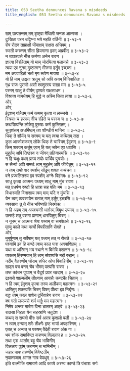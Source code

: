```yaml
---
title: 053 Seetha denounces Ravana s misdeeds
title_english: 053 Seetha denounces Ravana s misdeeds

---
```


<div class="audioEmbed"  caption="श्रीराम-हरिसीताराममूर्ति-घनपाठिभ्यां वचनम्" src="https://archive.org/download/Ramayana-recitation-Sriram-harisItArAmamUrti-Ghanapaati-v2/Kanda_3/Kanda_3_ARK-053-Ravana_Nindaa.mp3"></div>

खम् उत्पतन्तम् तम् दृष्ट्वा मैथिली जनक आत्मजा ।  
दुःखिता परम उद्विग्ना भये महति वर्तिनी ॥ ३-५३-१  
रोष रोदन ताम्राक्षी भीमाक्षम् राक्षस अधिपम् ।  
रुदती करुणम् सीता ह्रियमाणा इदम् अब्रवीत् ॥ ३-५३-२  
न व्यपत्रपसे नीच कर्मणा अनेन रावण ।  
ज्ञात्वा विरहिताम् यो माम् चोरयित्वा पलायसे ॥ ३-५३-३  
त्वया एव नूनम् दुष्टात्मन् भीरुणा हर्तुम् इच्छता ।  
मम अपवाहितो भर्ता मृग रूपेण मायया ॥ ३-५३-४  
यो हि माम् उद्यतः त्रातुम् सो अपि अयम् विनिपातितः ।  
गृध्र राजः पुराणो असौ श्वशुरस्य सखा मम ॥ ३-५३-५  
परमम् खलु ते वीर्यम् दृश्यते राक्षसाधम ।  
विश्राव्य नामधेयम् हि युद्धे न अस्मि जिता त्वया ॥ ३-५३-६  
ओर्  
ओर्  
ईदृशम् गर्हितम् कर्म कथम् कृत्वा न लज्जसे ।  
स्त्रियाः च हरणम् नीच रहिते च परस्य च ॥ ३-५३-७  
कथयिष्यन्ति लोकेषु पुरुषाः कर्म कुत्सितम् ।  
सुनृशंसम् अधर्मिष्ठम् तव शौण्डीर्य मानिनः ॥ ३-५३-८  
धिक् ते शौर्यम् च सत्त्वम् च यत् त्वया कथितम् तदा ।  
कुल आक्रोशकरम् लोके धिक् ते चारित्रम् ईदृशम् ॥ ३-५३-९  
किम् शक्यम् कर्तुम् एवम् हि यत् जवेन एव धावसि ।  
मुहूर्तम् अपि तिष्ठस्व न जीवन् प्रतियास्यसि ॥ ३-५३-१०  
न हि चक्षुः पथम् प्राप्य तयोः पार्थिव पुत्रयोः ।  
स सैन्यो अपि समर्थः त्वम् मुहूर्तम् अपि जीवितुम् ॥ ३-५३-११  
न त्वम् तयोः शर स्पर्शम् सोढुम् शक्तः कथंचन ।  
वने प्रज्वलितस्य इव स्पर्शम् अग्नेः विहंगमः ॥ ३-५३-१२  
साधु कृत्वा आत्मनः पथ्यम् साधु माम् मुंच रावण ।  
मत् प्रधर्षण रुष्टो हि भ्रात्रा सह पतिः मम ॥ ३-५३-१३  
विधास्यति विनाशाय त्वम् माम् यदि न मुंचसि ।  
येन त्वम् व्यवसायेन बलात् माम् हर्तुम् इच्छसि ॥ ३-५३-१४  
व्यवसायः तु ते नीच भविष्यति निरर्थकः ।  
न हि अहम् तम् अपश्यन्ती भर्तारम् विबुध उपमम् ॥ ३-५३-१५  
उत्सहे शत्रु वशगा प्राणान् धारयितुम् चिरम् ।  
न नूनम् च आत्मनः श्रेयः पथ्यम् वा समवेक्षसे ॥ ३-५३-१६  
मृत्यु काले यथा मर्त्यो विपरीतानि सेवते ।  
ओर्  
मुमूर्षूणाम् तु सर्वेषाम् यत् पथ्यम् तत् न रोचते ॥ ३-५३-१७  
पश्यामि इव हि कण्ठे त्वाम् काल पाश अवपाशितम् ।  
यथा च अस्मिन् भय स्थाने न बिभेषि दशानन ॥ ३-५३-१८  
व्यक्तम् हिरण्मयान् हि त्वम् संपश्यसि मही रुहान् ।  
नदीम् वैतरणीम् घोराम् रुधिर ओघ विवाहिनीम् ॥ ३-५३-१९  
खड्ग पत्र वनम् चैव भीमम् पश्यसि रावण ।  
तप्त कांचन पुष्पाम् च वैदूर्य प्रवर च्छदाम् ॥ ३-५३-२०  
द्रक्ष्यसे शाल्मलीम् तीक्ष्णाम् आयसैः कण्टकैः चिताम् ।  
न हि त्वम् ईदृशम् कृत्वा तस्य अलीकम् महात्मनः ॥ ३-५३-२१  
धारितुम् शक्स्यसि चिरम् विषम् पीत्वा इव निर्घृणः ।  
बद्धः त्वम् काल पाशेन दुर्निवारेण रावण ॥ ३-५३-२२  
क्व गतो लप्स्यसे शर्म भर्तुः मम महात्मनः ।  
निमेष अन्तर मात्रेण विना भ्रातरम् आहवे ॥ ३-५३-२३  
राक्षसा निहता येन सहस्राणि चतुर्दश ।  
कथम् स राघवो वीरः सर्व अस्त्र कुशलो बली ॥ ३-५३-२४  
न त्वाम् हन्यात् शरैः तीक्ष्णैः इष्ट भार्या अपहारिणम् ।  
एतत् च अन्यत् च परुषम् वैदेही रावण अंक गा ।  
भय शोक समाविष्टा करुणम् विललाप ह ॥ ३-५३-२५  
तथा भृश आर्ताम् बहु चैव भाषिणीम्  
विललाप पूर्वम् करुणम् च भामिनीम् ।  
जहार पापः तरुणीम् विवेष्टतीम्  
नृपात्मजाम् आगत गात्र वेपथुम् ॥ ३-५३-२६  
इति वाल्मीकि रामायणे आदि काव्ये अरण्य काण्डे त्रि पंचाशः सर्गः